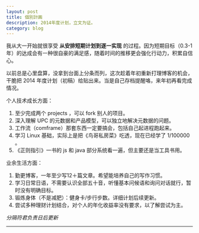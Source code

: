 ```yaml
---
layout: post
title: 個別計画
description: 2014年度计划，立文为证。
category: blog
---
```

我从大一开始就很享受 **从安排短期计划到逐一实现** 的过程。因为短期目标（0.3-1年）的达成会有一种很自豪的满足感，随着时间的推移更会强化行动力，积累自信心。   

以前总是心里盘算，没拿到台面上分条而列，这次趁着年初重新打理博客的机会，干脆把 2014 年度计划（初稿）给贴出来。当是自己存档提醒咯，来年初再看完成情况。

个人技术成长方面：

1. 至少完成两个 projects ，可以 fork 别人的项目。
2. 深入理解 UPC 的元数据和产品模型，可以独立地解决元数据的问题。
3. 工作流（comframe）那套东西一定要搞会，包括自己起进程跑起来。 
4. 学习 Linux 基础，实际上是把《鸟哥私房菜》吃透，现在已经学了 1/100000 。
5. 《正则指引》一书的 js 和 java 部分系统看一遍，但主要还是当工具书用。

业余生活方面：

1. 勤更博客，一年至少写12＋篇文章。希望能培养自己的写作习惯。
2. 学习日常日语，不需要认识全部五十音，听懂基本问候语和询问对话就行，暂时没有明确目标。
3. 锻炼身体（不是减肥）：健身卡/步行步数。详细计划后续更新。
4. 尝试多种理财计划结合，对个人的年化收益率没有要求，以了解尝试为主。

*分隔符君负责日后更新*   

-----





